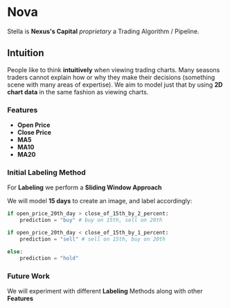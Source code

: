 # Nova
Stella is **Nexus's Capital** *proprietary* a Trading Algorithm / Pipeline. 

## Intuition
People like to think **intuitively** when viewing trading charts. Many seasons traders cannot explain how or why they make their decisions (something scene with many areas of expertise). We aim to model just that by using **2D chart data** in the same fashion as viewing charts.

### Features
*  **Open Price**
*  **Close Price**
*  **MA5**
*  **MA10**
*  **MA20**

### Initial Labeling Method
For **Labeling** we perform a **Sliding Window Approach**

We will model **15 days** to create an image, and label accordingly: 

```python
if open_price_20th_day > close_of_15th_by_2_percent:
    prediction = "buy" # buy on 15th, sell on 20th

if open_price_20th_day < close_of_15th_by_1_percent:
    prediction = "sell" # sell on 15th, buy on 20th 

else:
    prediction = "hold"
```

### Future Work
We will experiment with different **Labeling** Methods along with other **Features** 
